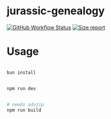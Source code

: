 # jurassic-genealogy 

[![GitHub Workflow Status](https://img.shields.io/github/actions/workflow/status/Platane/jurassic-genealogy/main.yml?style=flat-square)](https://github.com/Platane/jurassic-genealogy/actions/workflows/main.yml) [![Size report](https://img.shields.io/endpoint?url=https://platane.github.io/jurassic-genealogy/shieldio_size.json&style=flat-square)](https://platane.github.io/jurassic-genealogy/bundle.zip)

# Usage

```sh

bun install


npm run dev


# needs advzip
npm run build

```
